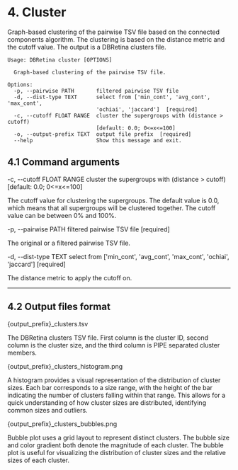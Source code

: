 # 4. Cluster

Graph-based clustering of the pairwise TSV file based on the connected components algorithm. The clustering is based on the distance metric and the cutoff value. The output is a DBRetina clusters file.

```
Usage: DBRetina cluster [OPTIONS]

  Graph-based clustering of the pairwise TSV file.

Options:
  -p, --pairwise PATH       filtered pairwise TSV file
  -d, --dist-type TEXT      select from ['min_cont', 'avg_cont', 'max_cont',
                            'ochiai', 'jaccard']  [required]
  -c, --cutoff FLOAT RANGE  cluster the supergroups with (distance > cutoff)
                            [default: 0.0; 0<=x<=100]
  -o, --output-prefix TEXT  output file prefix  [required]
  --help                    Show this message and exit.
```


## 4.1 Command arguments

<span class="cmd"> -c, --cutoff FLOAT RANGE  cluster the supergroups with (distance > cutoff) [default: 0.0; 0<=x<=100] </span>

The cutoff value for clustering the supergroups. The default value is 0.0, which means that all supergroups will be clustered together. The cutoff value can be between 0% and 100%.

<span class="cmd"> -p, --pairwise PATH       filtered pairwise TSV file  [required] </span>

The original or a filtered pairwise TSV file.

<span class="cmd"> -d, --dist-type TEXT      select from ['min_cont', 'avg_cont', 'max_cont', 'ochiai', 'jaccard']  [required] </span>

The distance metric to apply the cutoff on.

---

## 4.2 Output files format

<span class="cmd"> {output_prefix}_clusters.tsv </span>

The DBRetina clusters TSV file. First column is the cluster ID, second column is the cluster size, and the third column is PIPE separated cluster members.


<span class="cmd"> {output_prefix}_clusters_histogram.png </span>

A histogram provides a visual representation of the distribution of cluster sizes. Each bar corresponds to a size range, with the height of the bar indicating the number of clusters falling within that range. This allows for a quick understanding of how cluster sizes are distributed, identifying common sizes and outliers.

<span class="cmd"> {output_prefix}_clusters_bubbles.png </span>

Bubble plot uses a grid layout to represent distinct clusters. The bubble size and color gradient both denote the magnitude of each cluster. The bubble plot is useful for visualizing the distribution of cluster sizes and the relative sizes of each cluster.
